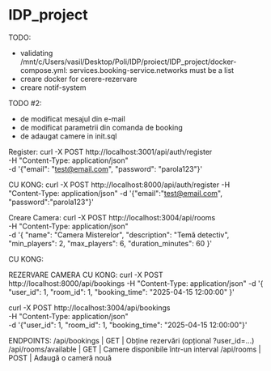 # IDP_project

TODO:
- validating /mnt/c/Users/vasil/Desktop/Poli/IDP/proiect/IDP_project/docker-compose.yml: services.booking-service.networks must be a list
- creare docker for cerere-rezervare
- creare notif-system


TODO #2:
- de modificat mesajul din e-mail
- de modificat parametrii din comanda de booking
- de adaugat camere in init.sql


Register:
curl -X POST http://localhost:3001/api/auth/register \
-H "Content-Type: application/json" \
-d '{"email": "test@email.com", "password": "parola123"}'


CU KONG:
curl -X POST http://localhost:8000/api/auth/register   -H "Content-Type: application/json"   -d '{"email":"test@email.com", "password":"parola123"}'

Creare Camera:
curl -X POST http://localhost:3004/api/rooms \
-H "Content-Type: application/json" \
-d '{
  "name": "Camera Misterelor",
  "description": "Temă detectiv",
  "min_players": 2,
  "max_players": 6,
  "duration_minutes": 60
}'


CU KONG:




REZERVARE CAMERA
CU KONG:
curl -X POST http://localhost:8000/api/bookings   -H "Content-Type: application/json"   -d '{
    "user_id": 1,
    "room_id": 1,
    "booking_time": "2025-04-15 12:00:00"
  }'

curl -X POST http://localhost:3004/api/bookings \
-H "Content-Type: application/json" \
-d '{"user_id": 1, "room_id": 1, "booking_time": "2025-04-15 12:00:00"}'


ENDPOINTS:
/api/bookings | GET | Obține rezervări (opțional ?user_id=...)
/api/rooms/available | GET | Camere disponibile într-un interval
/api/rooms | POST | Adaugă o cameră nouă

